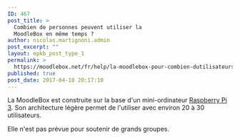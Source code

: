 ```yaml
---
ID: 467
post_title: >
  Combien de personnes peuvent utiliser la
  MoodleBox en même temps ?
author: nicolas.martignoni.admin
post_excerpt: ""
layout: epkb_post_type_1
permalink: >
  https://moodlebox.net/fr/help/la-moodlebox-pour-combien-dutilisateurs/
published: true
post_date: 2017-04-18 20:17:10
---
```

La MoodleBox est construite sur la base d'un mini-ordinateur <a href="https://www.raspberrypi.org/" target="_blank" rel="noopener">Raspberry Pi 3</a>. Son architecture légère permet de l'utiliser avec environ 20 à 30 utilisateurs.

Elle n'est pas prévue pour soutenir de grands groupes.